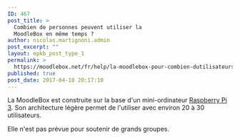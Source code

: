 ```yaml
---
ID: 467
post_title: >
  Combien de personnes peuvent utiliser la
  MoodleBox en même temps ?
author: nicolas.martignoni.admin
post_excerpt: ""
layout: epkb_post_type_1
permalink: >
  https://moodlebox.net/fr/help/la-moodlebox-pour-combien-dutilisateurs/
published: true
post_date: 2017-04-18 20:17:10
---
```

La MoodleBox est construite sur la base d'un mini-ordinateur <a href="https://www.raspberrypi.org/" target="_blank" rel="noopener">Raspberry Pi 3</a>. Son architecture légère permet de l'utiliser avec environ 20 à 30 utilisateurs.

Elle n'est pas prévue pour soutenir de grands groupes.